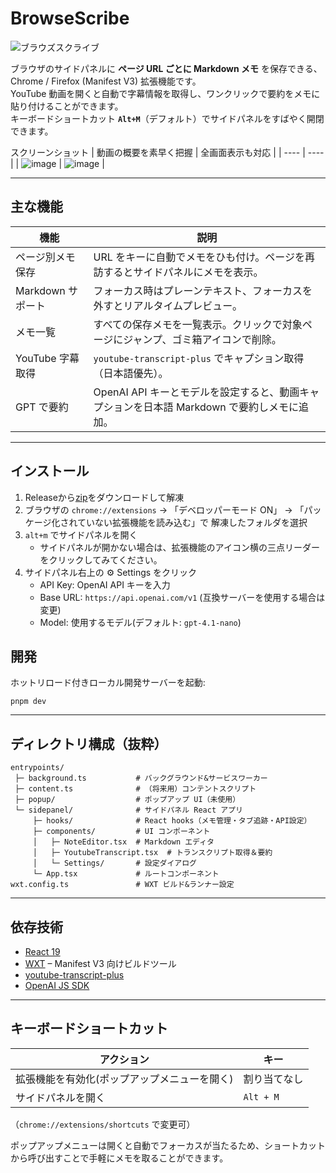 # BrowseScribe

![ブラウズスクライブ](https://github.com/user-attachments/assets/0ec1aacf-91f1-4363-b06d-aac953585b00)


ブラウザのサイドパネルに **ページ URL ごとに Markdown メモ** を保存できる、Chrome / Firefox (Manifest V3) 拡張機能です。  
YouTube 動画を開くと自動で字幕情報を取得し、ワンクリックで要約をメモに貼り付けることができます。  
キーボードショートカット **`Alt+M`**（デフォルト）でサイドパネルをすばやく開閉できます。

スクリーンショット
| 動画の概要を素早く把握 | 全画面表示も対応 |
| ---- | ---- |
| ![image](https://github.com/user-attachments/assets/956d9576-e453-4e3b-b088-90236e74285e) | ![image](https://github.com/user-attachments/assets/beded390-99b0-4a76-89ff-a2e3cf30f44e) |






---

## 主な機能

| 機能 | 説明 |
|------|------|
| ページ別メモ保存 | URL をキーに自動でメモをひも付け。ページを再訪するとサイドパネルにメモを表示。 |
| Markdown サポート | フォーカス時はプレーンテキスト、フォーカスを外すとリアルタイムプレビュー。 |
| メモ一覧 | すべての保存メモを一覧表示。クリックで対象ページにジャンプ、ゴミ箱アイコンで削除。 |
| YouTube 字幕取得 | `youtube-transcript-plus` でキャプション取得（日本語優先）。 |
| GPT で要約 | OpenAI API キーとモデルを設定すると、動画キャプションを日本語 Markdown で要約しメモに追加。 |

---

## インストール

1. Releaseから[zip](https://github.com/KentoAdachi/browse-scribe/releases/download/v0.0.1/browse-scribe-0.0.1-chrome.zip)をダウンロードして解凍
2. ブラウザの `chrome://extensions` → 「デベロッパーモード ON」 → 「パッケージ化されていない拡張機能を読み込む」で 解凍したフォルダを選択
3. `alt+m` でサイドパネルを開く
   - サイドパネルが開かない場合は、拡張機能のアイコン横の三点リーダーをクリックしてみてください。
4. サイドパネル右上の ⚙️ Settings をクリック
   - API Key: OpenAI API キーを入力
   - Base URL: `https://api.openai.com/v1` (互換サーバーを使用する場合は変更)
   - Model: 使用するモデル(デフォルト: `gpt-4.1-nano`)

## 開発

ホットリロード付きローカル開発サーバーを起動:

```
pnpm dev
```

---

## ディレクトリ構成（抜粋）

```
entrypoints/
 ├─ background.ts           # バックグラウンド&サービスワーカー
 ├─ content.ts              # （将来用）コンテントスクリプト
 ├─ popup/                  # ポップアップ UI（未使用）
 └─ sidepanel/              # サイドパネル React アプリ
     ├─ hooks/              # React hooks（メモ管理・タブ追跡・API設定）
     ├─ components/         # UI コンポーネント
     │   ├─ NoteEditor.tsx  # Markdown エディタ
     │   ├─ YoutubeTranscript.tsx  # トランスクリプト取得＆要約
     │   └─ Settings/       # 設定ダイアログ
     └─ App.tsx             # ルートコンポーネント
wxt.config.ts               # WXT ビルド&ランナー設定
```

---

## 依存技術

- [React 19](https://react.dev/)
- [WXT](https://wxt.dev/) – Manifest V3 向けビルドツール
- [youtube-transcript-plus](https://www.npmjs.com/package/youtube-transcript-plus)
- [OpenAI JS SDK](https://github.com/openai/openai-node)

---

## キーボードショートカット

| アクション | キー |
|------------|------|
| 拡張機能を有効化(ポップアップメニューを開く) | 割り当てなし |
| サイドパネルを開く | `Alt + M` |

（`chrome://extensions/shortcuts` で変更可）

ポップアップメニューは開くと自動でフォーカスが当たるため、ショートカットから呼び出すことで手軽にメモを取ることができます。
